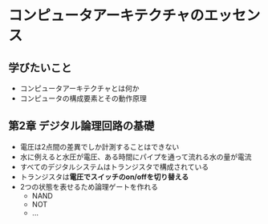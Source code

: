 # コンピュータアーキテクチャのエッセンス

## 学びたいこと
- コンピュータアーキテクチャとは何か
- コンピュータの構成要素とその動作原理

## 第2章 デジタル論理回路の基礎

- 電圧は2点間の差異でしか計測することはできない
- 水に例えると水圧が電圧、ある時間にパイプを通って流れる水の量が電流
- すべてのデジタルシステムはトランジスタで構成されている
- トランジスタは**電圧でスイッチのon/offを切り替える**
- 2つの状態を表せるため論理ゲートを作れる
  - NAND
  - NOT
  - ...
